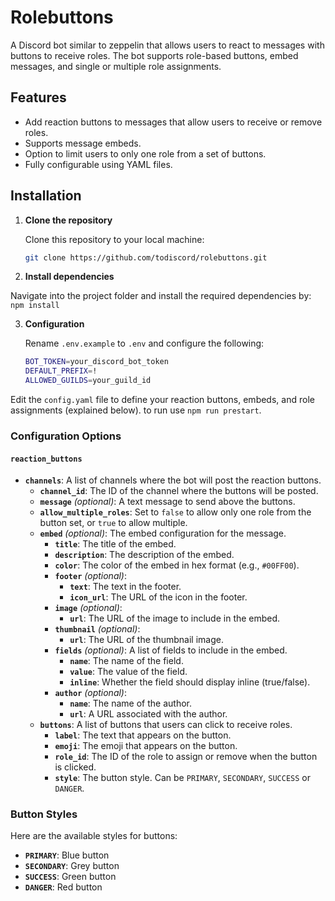 # Rolebuttons

A Discord bot similar to zeppelin that allows users to react to messages with buttons to receive roles. The bot supports role-based buttons, embed messages, and single or multiple role assignments.

## Features

- Add reaction buttons to messages that allow users to receive or remove roles.
- Supports message embeds.
- Option to limit users to only one role from a set of buttons.
- Fully configurable using YAML files.

## Installation

1. **Clone the repository**

   Clone this repository to your local machine:
   ```bash
   git clone https://github.com/todiscord/rolebuttons.git
   ```

2. **Install dependencies**

Navigate into the project folder and install the required dependencies by: `npm install`

3. **Configuration**

   Rename `.env.example` to `.env` and configure the following:
   ```bash
   BOT_TOKEN=your_discord_bot_token
   DEFAULT_PREFIX=!
   ALLOWED_GUILDS=your_guild_id
   ```

Edit the `config.yaml` file to define your reaction buttons, embeds, and role assignments (explained below).
to run use `npm run prestart`.

### Configuration Options

#### **`reaction_buttons`**
- **`channels`**: A list of channels where the bot will post the reaction buttons.
  - **`channel_id`**: The ID of the channel where the buttons will be posted.
  - **`message`** *(optional)*: A text message to send above the buttons.
  - **`allow_multiple_roles`**: Set to `false` to allow only one role from the button set, or `true` to allow multiple.
  - **`embed`** *(optional)*: The embed configuration for the message.
    - **`title`**: The title of the embed.
    - **`description`**: The description of the embed.
    - **`color`**: The color of the embed in hex format (e.g., `#00FF00`).
    - **`footer`** *(optional)*:
      - **`text`**: The text in the footer.
      - **`icon_url`**: The URL of the icon in the footer.
    - **`image`** *(optional)*:
      - **`url`**: The URL of the image to include in the embed.
    - **`thumbnail`** *(optional)*:
      - **`url`**: The URL of the thumbnail image.
    - **`fields`** *(optional)*: A list of fields to include in the embed.
      - **`name`**: The name of the field.
      - **`value`**: The value of the field.
      - **`inline`**: Whether the field should display inline (true/false).
    - **`author`** *(optional)*:
      - **`name`**: The name of the author.
      - **`url`**: A URL associated with the author.
  - **`buttons`**: A list of buttons that users can click to receive roles.
    - **`label`**: The text that appears on the button.
    - **`emoji`**: The emoji that appears on the button.
    - **`role_id`**: The ID of the role to assign or remove when the button is clicked.
    - **`style`**: The button style. Can be `PRIMARY`, `SECONDARY`, `SUCCESS` or `DANGER`.

### Button Styles
Here are the available styles for buttons:
- **`PRIMARY`**: Blue button
- **`SECONDARY`**: Grey button
- **`SUCCESS`**: Green button
- **`DANGER`**: Red button
